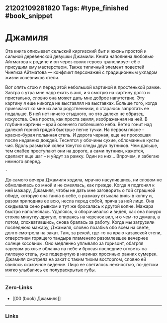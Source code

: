 21202109281820
Tags: #type_finished #book_snippet  
---
# Джамиля

Эта книга описывает сельский киргизский быт и жизнь простой и сильной деревенской девушки Джамили. Книга наполнена любовью Айтматова к родине и он через своих героев транслирует её с присущим ему мастерством. 
Также типичный элемент повестей Чингиза Айтматова — конфликт персонажей с традиционным укладом жизни кочевников степи.

Вот опять стою я перед этой небольшой картиной в простенькой рамке. Завтра с утра мне надо ехать в аил, и я смотрю на картину долго и пристально, словно она может дать мне доброе напутствие. Эту картину я еще никогда не выставлял на выставках. Больше того, когда приезжают ко мне из аила родственники, я стараюсь запрятать ее подальше. В ней нет ничего стыдного, но это далеко не образец искусства. Она проста, как проста земля, изображенная на ней. В глубине картины – край осеннего поблекшего неба. Ветер гонит над далекой горной грядой быстрые пегие тучки. На первом плане – красно-бурая полынная степь. И дорога черная, еще не просохшая после недавних дождей. Теснятся у обочины сухие, обломанные кусты чия. Вдоль размытой колеи тянутся следы двух путников. Чем дальше, тем слабее проступают они на дороге, а сами путники, кажется, сделают еще шаг – и уйдут за рамку. Один из них… Впрочем, я забегаю немного вперед.  
	
	-
	
До самого вечера Джамиля ходила, мрачно насупившись, ни словом не обмолвилась со мной и не смеялась, как прежде. Когда я подгонял к ней мажару, Джамиля, чтобы не дать мне заговорить о той страшной обиде, которую она таила в себе, с размаху втыкала вилы в копну и, разом приподняв ее всю, несла перед собой, пряча за ней лицо. Она скидывала сено рывком и тут же бросалась к другой копне. Мажара быстро наполнялась. Удаляясь, я оборачивался и видел, как она понуро стояла минутку-другую, опираясь на черенок вил, и о чем-то думала, а потом, спохватившись, снова бралась за работу. Когда мы загрузили последнюю мажару, Джамиля, словно позабыв обо всем на свете, долго смотрела на закат. Там, за рекой, где-то на краю казахской степи, отверстием горящего тандыра пламенело разомлевшее вечернее солнце косовицы. Оно медленно уплывало за горизонт, обагряя заревом рыхлые облачка на небе и бросая последние отсветы на лиловую степь, уже подернутую в низинах просинью ранних сумерек. Джамиля смотрела на закат с таким тихим восторгом, словно ей явилось сказочное видение. Лицо ее светилось нежностью, по-детски мягко улыбались ее полураскрытые губы.  

---
### Zero-Links
- [[00 (book) Джамиля]]
---
### Links